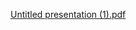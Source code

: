 [Untitled presentation (1).pdf](https://github.com/user-attachments/files/21112939/Untitled.presentation.1.pdf)
